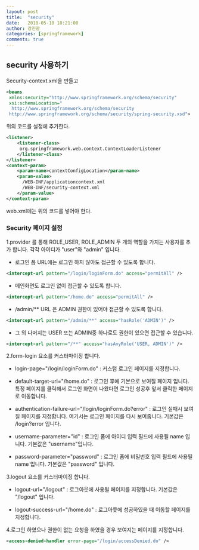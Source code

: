 ```yaml
---
layout: post
title:  "security"
date:   2018-05-10 18:21:00
author: 강진광
categories: [springframework]
comments: true
---
```

## security 사용하기 ##

Security-context.xml을 만들고
~~~xml
<beans
 xmlns:security="http://www.springframework.org/schema/security"
 xsi:schemaLocation="
  http://www.springframework.org/schema/security
 http://www.springframework.org/schema/security/spring-security.xsd">
~~~
위의 코드를 설정에 추가한다.

~~~xml
<listener>
    <listener-class>
     org.springframework.web.context.ContextLoaderListener
    </listener-class>
</listener>
<context-param>
    <param-name>contextConfigLocation</param-name>
    <param-value>
      /WEB-INF/applicationcontext.xml
      /WEB-INF/security-context.xml
    </param-value>
</context-param>
~~~
web.xml에는 위의 코드를 넣어야 한다.

### Security 페이지 설정 ###

1.provider 를 통해 ROLE_USER, ROLE_ADMIN 두 개의 역할을 가지는 사용자를 추가 합니다.
   각각 아이디가 "user"와 "admin" 입니다.

   - 로그인 폼 URL에는 로그인 하지 않아도 접근할 수 있도록 합니다.

~~~xml
<intercept-url pattern="/login/loginForm.do" access="permitAll" />
~~~

  - 메인화면도 로그인 없이 접근할 수 있도록 합니다.

~~~xml
<intercept-url pattern="/home.do" access="permitAll" />
~~~

  - /admin/** URL 은 ADMIN 권한이 있어야 접근할 수 있도록 합니다.

~~~xml
<intercept-url pattern="/admin/**" access="hasRole('ADMIN')" />
~~~

  - 그 외 나머지는 USER 또는 ADMIN중 하나로도 권한이 있으면 접근할 수 있습니다.

~~~xml
<intercept-url pattern="/**" access="hasAnyRole('USER, ADMIN')" />
~~~


2.form-login 요소를 커스터마이징 합니다.
  + login-page="/login/loginForm.do"
  : 커스텀 로그인 페이지를 지정합니다.

  + default-target-url="/home.do"
  : 로그인 후에 기본으로 보여질 페이지 입니다.
      특정 페이지를 클릭해서 로그인 화면이 나왔다면 로그인 성공후 앞서 클릭한 페이지로 이동합니다.

  + authentication-failure-url="/login/loginForm.do?error"
  : 로그인 실패시 보여질 페이지를 지정합니다.
      여기서는 로그인 페이지를 다시 보여줍니다. 기본값은 /login?error 입니다.

  + username-parameter="id"
  : 로그인 폼에 아이디 입력 필드에 사용될 name 입니다.
      기본값은 "username"입니다.

  + password-parameter="password"
  : 로그인 폼에 비밀번호 입력 필드에 사용될 name 입니다.
      기본값은 "password" 입니다.



3.logout 요소를 커스터마이징 합니다.
  + logout-url="/logout"
  : 로그아웃에 사용될 페이지를 지정합니다. 기본값은 "/logout" 입니다.

  + logout-success-url="/home.do"
  : 로그아웃에 성공하였을 때 이동할 페이지를 지정합니다.

4.로그인 하였으나 권한이 없는 요청을 하였을 경우 보여지는 페이지를 지정합니다.

~~~xml
<access-denied-handler error-page="/login/accessDenied.do" />
~~~
